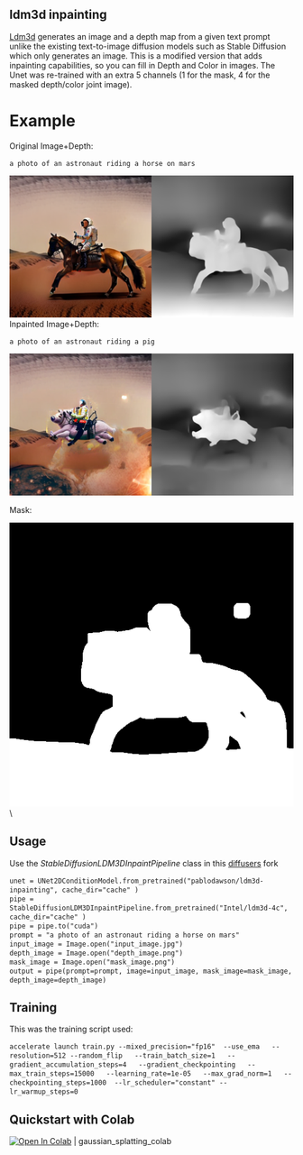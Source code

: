 ## ldm3d inpainting
[Ldm3d](https://arxiv.org/pdf/2305.10853.pdf) generates an image and a depth map from a given text prompt unlike the existing text-to-image diffusion models such as Stable Diffusion which only generates an image.
This is a modified version that adds inpainting capabilities, so you can fill in Depth and Color in images.
The Unet was re-trained with an extra 5 channels (1 for the mask, 4 for the masked depth/color joint image).

# Example
Original Image+Depth:
```
a photo of an astronaut riding a horse on mars
```
![Original Image+Depth](https://raw.githubusercontent.com/pablodawson/ldm3d-inpainting/main/github_misc/og.png)
Inpainted Image+Depth:
```
a photo of an astronaut riding a pig
```
![Inpainted Image+Depth](https://raw.githubusercontent.com/pablodawson/ldm3d-inpainting/main/github_misc/gen.png)

Mask:

![Mask](https://raw.githubusercontent.com/pablodawson/ldm3d-inpainting/main/github_misc/mask.png)\

## Usage
Use the *StableDiffusionLDM3DInpaintPipeline* class in this [diffusers](https://github.com/pablodawson/diffusers) fork

```
unet = UNet2DConditionModel.from_pretrained("pablodawson/ldm3d-inpainting", cache_dir="cache" )
pipe = StableDiffusionLDM3DInpaintPipeline.from_pretrained("Intel/ldm3d-4c", cache_dir="cache" )
pipe = pipe.to("cuda")
prompt = "a photo of an astronaut riding a horse on mars"
input_image = Image.open("input_image.jpg")
depth_image = Image.open("depth_image.png")
mask_image = Image.open("mask_image.png")
output = pipe(prompt=prompt, image=input_image, mask_image=mask_image, depth_image=depth_image)
```

## Training

This was the training script used:

```
accelerate launch train.py --mixed_precision="fp16"  --use_ema   --resolution=512 --random_flip   --train_batch_size=1   --gradient_accumulation_steps=4   --gradient_checkpointing   --max_train_steps=15000   --learning_rate=1e-05   --max_grad_norm=1   --checkpointing_steps=1000  --lr_scheduler="constant" --lr_warmup_steps=0
```

## Quickstart with Colab
[![Open In Colab](https://colab.research.google.com/assets/colab-badge.svg)](https://colab.research.google.com/drive/1rPYhMUke3o9wnEd44uT2NMUVLXmMRWbg?usp=sharing) | gaussian_splatting_colab
